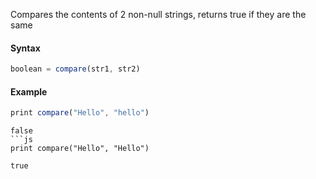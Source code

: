 Compares the contents of 2 non-null strings, returns true if they are the same

#### Syntax
```js
boolean = compare(str1, str2)
```
#### Example
```js
print compare("Hello", "hello")
```
```
false
```js
print compare("Hello", "Hello")
```
```
true
```

